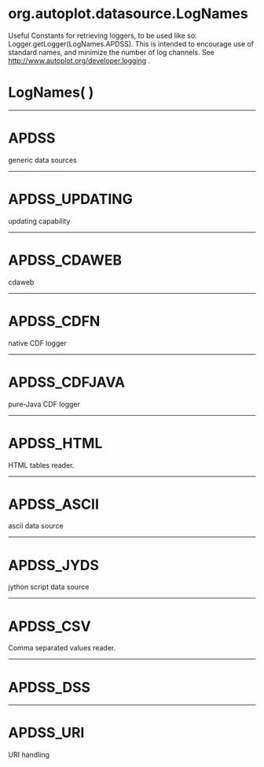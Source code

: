 # org.autoplot.datasource.LogNames

Useful Constants for retrieving loggers, to be used like so: Logger.getLogger(LogNames.APDSS).  This
 is intended to encourage use of standard names, and minimize the number of log channels.
 See http://www.autoplot.org/developer.logging .

# LogNames( )


***
<a name="APDSS"></a>
# APDSS

generic data sources

***
<a name="APDSS_UPDATING"></a>
# APDSS_UPDATING

updating capability

***
<a name="APDSS_CDAWEB"></a>
# APDSS_CDAWEB

cdaweb

***
<a name="APDSS_CDFN"></a>
# APDSS_CDFN

native CDF logger

***
<a name="APDSS_CDFJAVA"></a>
# APDSS_CDFJAVA

pure-Java CDF logger

***
<a name="APDSS_HTML"></a>
# APDSS_HTML

HTML tables reader.

***
<a name="APDSS_ASCII"></a>
# APDSS_ASCII

ascii data source

***
<a name="APDSS_JYDS"></a>
# APDSS_JYDS

jython script data source

***
<a name="APDSS_CSV"></a>
# APDSS_CSV

Comma separated values reader.

***
<a name="APDSS_DSS"></a>
# APDSS_DSS



***
<a name="APDSS_URI"></a>
# APDSS_URI

URI handling

